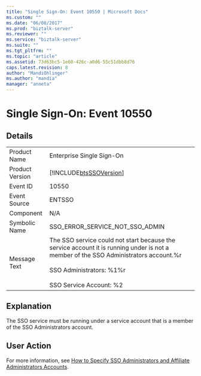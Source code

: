 ```yaml
---
title: "Single Sign-On: Event 10550 | Microsoft Docs"
ms.custom: ""
ms.date: "06/08/2017"
ms.prod: "biztalk-server"
ms.reviewer: ""
ms.service: "biztalk-server"
ms.suite: ""
ms.tgt_pltfrm: ""
ms.topic: "article"
ms.assetid: 73d63bc5-1e60-426c-a0d6-55c51dbb8d76
caps.latest.revision: 8
author: "MandiOhlinger"
ms.author: "mandia"
manager: "anneta"
---
```

# Single Sign-On: Event 10550
## Details  
  
|||  
|-|-|  
|Product Name|Enterprise Single Sign-On|  
|Product Version|[!INCLUDE[btsSSOVersion](../includes/btsssoversion-md.md)]|  
|Event ID|10550|  
|Event Source|ENTSSO|  
|Component|N/A|  
|Symbolic Name|SSO_ERROR_SERVICE_NOT_SSO_ADMIN|  
|Message Text|The SSO service could not start because the service account it is running under is not a member of the SSO Administrators account.%r<br /><br /> SSO Administrators: %1%r<br /><br /> SSO Service Account: %2|  
  
## Explanation  
 The SSO service must be running under a service account that is a member of the SSO Administrators account.  
  
## User Action  
 For more information, see [How to Specify SSO Administrators and Affiliate Administrators Accounts](../core/how-to-specify-sso-administrators-and-affiliate-administrators-accounts.md).